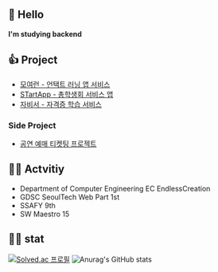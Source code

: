 ##  👋 Hello
**I'm studying backend** 

## 👍 Project
- <a href="https://github.com/MoyeoRun/MoyeoRun_Back">모여런 - 언택트 러닝 앱 서비스 </a>
- <a href="https://github.com/InHyeok-J/STartApp-Back">STartApp -  총학생회 서비스 앱</a>
- <a href="https://github.com/Jabiseo">자비서 - 자격증 학습 서비스 </a>

### Side Project
- <a href="https://github.com/InHyeok-J/Performing-Arts-Ticketing" > 공연 예매 티켓팅 프로젝트 </a>

## 🏃‍♀️ Actvitiy
- Department of Computer Engineering EC EndlessCreation
- GDSC SeoulTech Web Part 1st
- SSAFY 9th
- SW Maestro 15

## 🏋🏻 stat
[![Solved.ac
프로필](http://mazassumnida.wtf/api/v2/generate_badge?boj=benchpress)](https://solved.ac/benchpress)
![Anurag's GitHub stats](https://github-readme-stats.vercel.app/api?username=InHyeok-J&show_icons=true&theme=radical)


